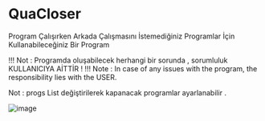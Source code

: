 # QuaCloser
Program Çalışırken Arkada Çalışmasını İstemediğiniz Programlar İçin Kullanabileceğiniz Bir Program

!!! Not : Programda oluşabilecek herhangi bir sorunda , sorumluluk KULLANICIYA AİTTİR !
!!! Note : In case of any issues with the program, the responsibility lies with the USER.

Not : progs List değiştirilerek kapanacak programlar ayarlanabilir .

![image](https://github.com/QuartzzDev/QuaCloser/assets/69876083/bd4d3be3-32db-41e5-9844-d19db4108a63)
